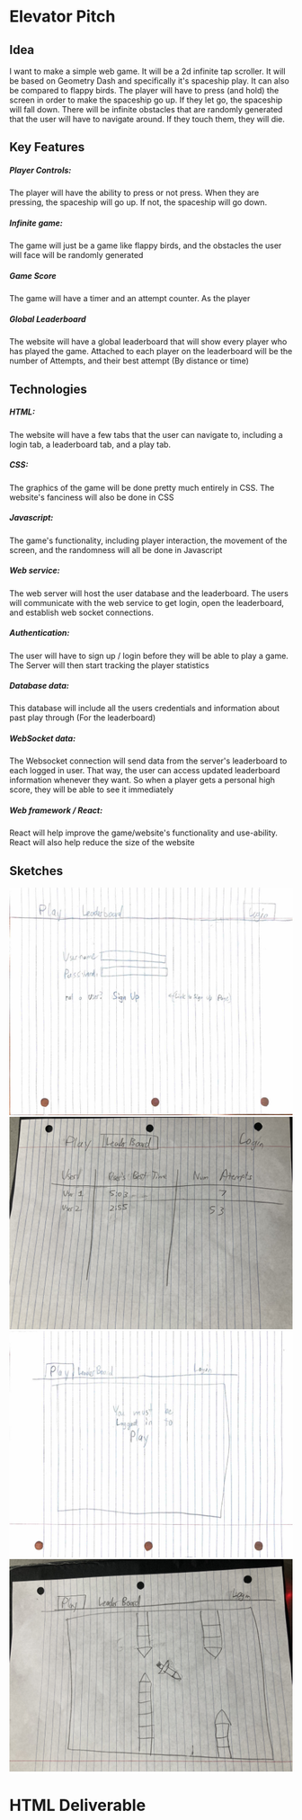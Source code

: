 # Elevator Pitch
## Idea
I want to make a simple web game. 
It will be a 2d infinite tap scroller. It will be based on Geometry Dash and specifically it's spaceship play. 
It can also be compared to flappy birds. 
The player will have to press (and hold) the screen in order to make the spaceship go up. 
If they let go, the spaceship will fall down.
There will be infinite obstacles that are randomly generated that the user will have to navigate around. 
If they touch them, they will die.

## Key Features
##### Player Controls:
The player will have the ability to press or not press. When they are pressing, the spaceship will go up. If not, the spaceship will go down.
##### Infinite game:
The game will just be a game like flappy birds, and the obstacles the user will face will be randomly generated
##### Game Score
The game will have a timer and an attempt counter. As the player 
##### Global Leaderboard
The website will have a global leaderboard that will show every player who has played the game. 
Attached to each player on the leaderboard will be the number of Attempts, and their best attempt (By distance or time)


## Technologies
##### HTML:
The website will have a few tabs that the user can navigate to, including a login tab, a leaderboard tab, and a play tab. 
##### CSS: 
The graphics of the game will be done pretty much entirely in CSS. The website's fanciness will also be done in CSS
##### Javascript: 
The game's functionality, including player interaction, the movement of the screen, and the randomness will all be done in Javascript
##### Web service:
The web server will host the user database and the leaderboard.
The users will communicate with the web service to get login, open the leaderboard, and establish web socket connections.
##### Authentication:
The user will have to sign up / login before they will be able to play a game. The Server will then start tracking the player statistics
##### Database data:
This database will include all the users credentials and information about past play through (For the leaderboard)
##### WebSocket data:
The Websocket connection will send data from the server's leaderboard to each logged in user. 
That way, the user can access updated leaderboard information whenever they want. 
So when a player gets a personal high score, they will be able to see it immediately
##### Web framework / React:
React will help improve the game/website's functionality and use-ability.
React will also help reduce the size of the website

## Sketches
![images/sketch1.jpg](images/sketch1.jpg)
![images/sketch7.jpg](images/sketch7.jpg)
![images/sketch3.jpg](images/sketch3.jpg)
![images/sketch6.jpg](images/sketch6.jpg)

# HTML Deliverable
##
